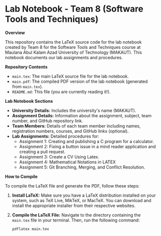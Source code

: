 # Lab Notebook - Team 8 (Software Tools and Techniques)

**Overview**

This repository contains the LaTeX source code for the lab notebook created by Team 8 for the Software Tools and Techniques course at Maulana Abul Kalam Azad University of Technology (MAKAUT). This notebook documents our lab assignments and procedures.

**Repository Contents**

* `main.tex`: The main LaTeX source file for the lab notebook.
* `main.pdf`: The compiled PDF version of the lab notebook (generated from `main.tex`).
* `README.md`: This file (you are currently reading it!).

**Lab Notebook Sections**

* **University Details:** Includes the university's name (MAKAUT).
* **Assignment Details:** Information about the assignment, subject, team number, and GitHub repository link.
* **Team Members:** Details of each team member including names, registration numbers, courses, and GitHub links (optional).
* **Lab Assignments:** Detailed procedures for:
    * Assignment 1: Creating and publishing a C program for a calculator.
    * Assignment 2: Fixing a button issue in a mind reader application and creating a pull request.
    * Assignment 3: Create a CV Using Latex.
    * Assignment 4: Mathematical Notations in LATEX
    * Assignment 5: Git Branching, Merging, and Conflict Resolution.

**How to Compile**

To compile the LaTeX file and generate the PDF, follow these steps:

1. **Install LaTeX:** Make sure you have a LaTeX distribution installed on your system, such as TeX Live, MikTeX, or MacTeX. You can download and install the appropriate installer from their respective websites.
2. **Compile the LaTeX File:** Navigate to the directory containing the `main.tex` file in your terminal. Then, run the following command:

   ```bash
   pdflatex main.tex
